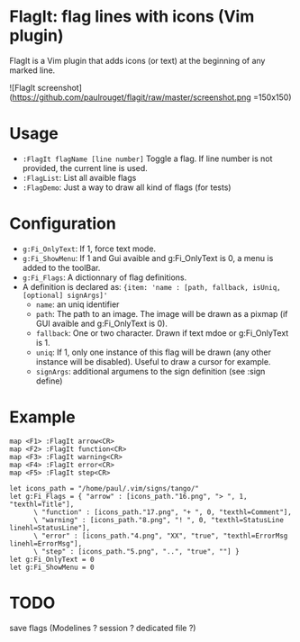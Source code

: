 FlagIt: flag lines with icons (Vim plugin)
=========================================

FlagIt is a Vim plugin that adds icons (or text) at the beginning of any marked line.

![FlagIt screenshot](https://github.com/paulrouget/flagit/raw/master/screenshot.png =150x150)

Usage
=====
- `:FlagIt flagName [line number]` Toggle a flag. If line number is not provided, the current line is used.
- `:FlagList`: List all avaible flags
- `:FlagDemo`: Just a way to draw all kind of flags (for tests)




Configuration
=============

- `g:Fi_OnlyText`: If 1, force text mode.
- `g:Fi_ShowMenu`: If 1 and Gui avaible and g:Fi_OnlyText is 0, a menu is added to the toolBar.
- `g:Fi_Flags`: A dictionnary of flag definitions.
- A definition is declared as: `{item: 'name : [path, fallback, isUniq, [optional] signArgs]'`
  - `name`: an uniq identifier
  - `path`: The path to an image. The image will be drawn as a pixmap (if GUI avaible and g:Fi_OnlyText is 0).
  - `fallback`: One or two character. Drawn if text mdoe or  g:Fi_OnlyText is 1.
  - `uniq`: If 1, only one instance of this flag will be drawn (any other instance will be disabled). Useful to draw a cursor for example.
  - `signArgs`: additional argumens to the sign definition (see :sign define)

Example
=======

```vim
map <F1> :FlagIt arrow<CR>
map <F2> :FlagIt function<CR>
map <F3> :FlagIt warning<CR>
map <F4> :FlagIt error<CR>
map <F5> :FlagIt step<CR>

let icons_path = "/home/paul/.vim/signs/tango/"
let g:Fi_Flags = { "arrow" : [icons_path."16.png", "> ", 1, "texthl=Title"],
      \ "function" : [icons_path."17.png", "+ ", 0, "texthl=Comment"],
      \ "warning" : [icons_path."8.png", "! ", 0, "texthl=StatusLine linehl=StatusLine"],
      \ "error" : [icons_path."4.png", "XX", "true", "texthl=ErrorMsg linehl=ErrorMsg"],
      \ "step" : [icons_path."5.png", "..", "true", ""] }
let g:Fi_OnlyText = 0
let g:Fi_ShowMenu = 0
```

TODO
====

save flags (Modelines ? session ? dedicated file ?)
